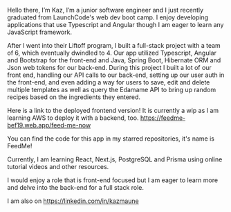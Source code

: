 Hello there, I’m Kaz, I’m a junior software engineer and I just recently graduated
from LaunchCode's web dev boot camp. I enjoy developing applications that
use Typescript and Angular though I am eager to learn any JavaScript
framework.

After I went into their Liftoff program, I built a full-stack project with a team of 6,
which eventually dwindled to 4. Our app utilized Typescript, Angular and
Bootstrap for the front-end and Java, Spring Boot, Hibernate ORM and Json web
tokens for our back-end. During this project I built a lot of our front end, handling
our API calls to our back-end, setting up our user auth in the front-end, and even
adding a way for users to save, edit and delete multiple templates as well as
query the Edamame API to bring up random recipes based on the ingredients
they entered.

Here is a link to the deployed frontend version! It is currently a wip as I am learning AWS to deploy it with a backend, too. 
https://feedme-bef19.web.app/feed-me-now

You can find the code for this app in my starred repositories, it's name is FeedMe!

Currently, I am learning React, Next.js, PostgreSQL and Prisma using online
tutorial videos and other resources.

I would enjoy a role that is front-end focused but I am eager to learn more and
delve into the back-end for a full stack role.

I am also on https://linkedin.com/in/kazmaune
